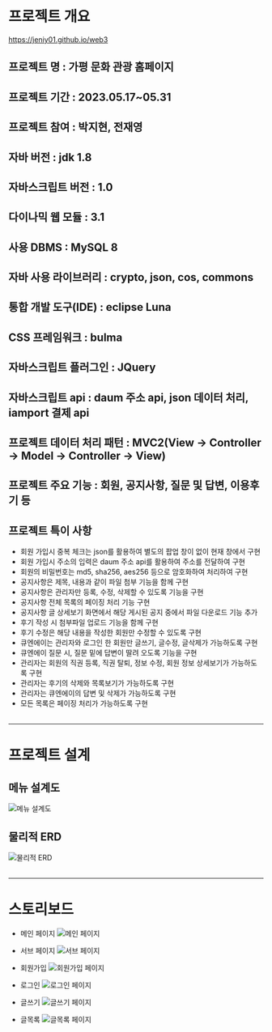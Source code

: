 # 프로젝트 개요
https://jeniy01.github.io/web3

## 프로젝트 명 : 가평 문화 관광 홈페이지

## 프로젝트 기간 : 2023.05.17~05.31

## 프로젝트 참여 : 박지현, 전재영

## 자바 버전 : jdk 1.8

## 자바스크립트 버전 : 1.0

## 다이나믹 웹 모듈 : 3.1

## 사용 DBMS : MySQL 8

## 자바 사용 라이브러리 : crypto, json, cos, commons

## 통합 개발 도구(IDE) : eclipse Luna

## CSS 프레임워크 : bulma

## 자바스크립트 플러그인 : JQuery

## 자바스크립트 api : daum 주소 api, json 데이터 처리, iamport 결제 api

## 프로젝트 데이터 처리 패턴 : MVC2(View -> Controller -> Model -> Controller -> View)

## 프로젝트 주요 기능 : 회원, 공지사항, 질문 및 답변, 이용후기 등

## 프로젝트 특이 사항
- 회원 가입시 중복 체크는 json를 활용하여 별도의 팝업 창이 없이 현재 창에서 구현
- 회원 가입시 주소의 입력은 daum 주소 api를 활용하여 주소를 전달하여 구현
- 회원의 비밀번호는 md5, sha256, aes256 등으로 암호화하여 처리하여 구현
- 공지사항은 제목, 내용과 같이 파일 첨부 기능을 함께 구현
- 공지사항은 관리자만 등록, 수정, 삭제할 수 있도록 기능을 구현
- 공지사항 전체 목록의 페이징 처리 기능 구현
- 공지사항 글 상세보기 화면에서 해당 게시된 공지 중에서 파일 다운로드 기능 추가
- 후기 작성 시 첨부파일 업로드 기능을 함께 구현
- 후기 수정은 해당 내용을 작성한 회원만 수정할 수 있도록 구현
- 큐엔에이는 관리자와 로그인 한 회원만 글쓰기, 글수정, 글삭제가 가능하도록 구현
- 큐엔에이 질문 시, 질문 밑에 답변이 딸려 오도록 기능을 구현
- 관리자는 회원의 직권 등록, 직권 탈퇴, 정보 수정, 회원 정보 상세보기가 가능하도록 구현
- 관리자는 후기의 삭제와 목록보기가 가능하도록 구현
- 관리자는 큐엔에이의 답변 및 삭제가 가능하도록 구현
- 모든 목록은 페이징 처리가 가능하도록 구현
<br><br>

------------------------------------------------------------------------------------------------

# 프로젝트 설계

## 메뉴 설계도
![메뉴 설계도](./image/sg.png "메뉴 설계도")

## 물리적 ERD
![물리적 ERD](./image/erd.png "물리적 ERD")
<br><br>

------------------------------------------------------------------------------------------------

# 스토리보드
- 메인 페이지
![메인 페이지](./image/main.png "메인 페이지")

- 서브 페이지
![서브 페이지](./image/sub.png "서브 페이지")

- 회원가입
![회원가입 페이지](./image/join.png "회원가입 페이지")

- 로그인
![로그인 페이지](./image/login.png "로그인 페이지")

- 글쓰기
![글쓰기 페이지](./image/write.png "글쓰기 페이지")

- 글목록
![글목록 페이지](./image/list.png "글목록 페이지")
